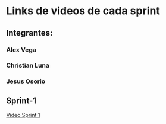 # Links de videos de cada sprint

## Integrantes:

### Alex Vega
### Christian Luna
### Jesus Osorio

## Sprint-1

[Video Sprint 1](https://drive.google.com/file/d/1tIrF-FU1v7B8dVrN-dbGRqnPmfwTTgwl/view?usp=drive_link)